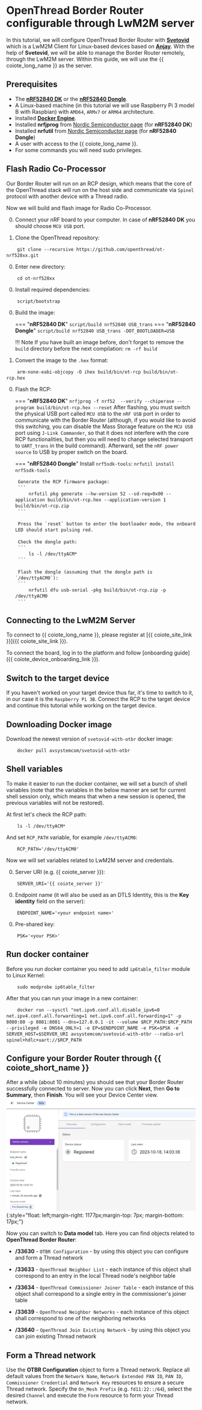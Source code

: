# OpenThread Border Router configurable through LwM2M server

In this tutorial, we will configure OpenThread Border Router with [**Svetovid**](https://github.com/AVSystem/Svetovid-raspberry-client) which is a LwM2M Client for Linux-based devices based on [**Anjay**](https://anjay.io).
With the help of **Svetovid**, we will be able to manage the Border Router remotely, through the LwM2M server. Within this guide, we will use the {{ coiote_long_name }} as the server.

## Prerequisites

- The [**nRF52840 DK**](https://www.nordicsemi.com/Products/Development-hardware/nrf52840-dk) or the [**nRF52840 Dongle**](https://www.nordicsemi.com/Products/Development-hardware/nrf52840-dongle).
- A Linux-based machine (in this tutorial we will use Raspberry Pi 3 model B with Raspbian) with `AMD64`, `ARMv7` or `ARM64` architecture.
- Installed [**Docker Engine**](https://docs.docker.com/engine/install/).
- Installed **nrfjprog** from [Nordic Semiconductor page](https://www.nordicsemi.com/Products/Development-tools/nrf-command-line-tools/download) (for **nRF52840 DK**)
- Installed **nrfutil** from [Nordic Semiconductor page](https://www.nordicsemi.com/Products/Development-tools/nRF-Util) (for **nRF52840 Dongle**)
- A user with access to the {{ coiote_long_name }}.
- For some commands you will need sudo privileges.

## Flash Radio Co-Processor

Our Border Router will run on an RCP design, which means that the core of the OpenThread stack will run on the host side and communicate via `Spinel` protocol with another device with a Thread radio.

Now we will build and flash image for Radio Co-Processor.

0. Connect your nRF board to your computer. In case of **nRF52840 DK** you should choose `MCU USB` port.

0. Clone the OpenThread repository:
```
    git clone --recursive https://github.com/openthread/ot-nrf528xx.git
```

0. Enter new directory:
```
    cd ot-nrf528xx
```

0. Install required dependencies:
```
    script/bootstrap
```

0. Build the image:

    === "**nRF52840 DK**"
        ```
            script/build nrf52840 USB_trans
        ```
    === "**nRF52840 Dongle**"
        ```
            script/build nrf52840 USB_trans -DOT_BOOTLOADER=USB
        ```

    !!! Note
        If you have built an image before, don't forget to remove the `build` directory before the next compilation:
        ```
            rm -rf build
        ```

0. Convert the image to the `.hex` format:
```
    arm-none-eabi-objcopy -O ihex build/bin/ot-rcp build/bin/ot-rcp.hex
```

0. Flash the RCP:

    === "**nRF52840 DK**"
        ```
            nrfjprog -f nrf52  --verify --chiperase --program build/bin/ot-rcp.hex --reset
        ```
        After flashing, you must switch the physical USB port called `MCU USB` to the `nRF USB` port in order to communicate with the Border Router (although, if you would like to avoid this switching, you can disable the Mass Storage feature on the `MCU USB` port using `J-Link Commander`, so that it does not interfere with the core RCP functionalities, but then you will need to change selected transport to `UART_trans` in the build command). Afterward, set the `nRF power source` to USB by proper switch on the board.

    === "**nRF52840 Dongle**"
        Install `nrf5sdk-tools`:
        ```
            nrfutil install nrf5sdk-tools
        ```

        Generate the RCP firmware package:
        ```
            nrfutil pkg generate --hw-version 52 --sd-req=0x00 --application build/bin/ot-rcp.hex --application-version 1 build/bin/ot-rcp.zip
        ```

        Press the `reset` button to enter the bootloader mode, the onboard LED should start pulsing red.

        Check the dongle path:
        ```
            ls -l /dev/ttyACM*
        ```

        Flash the dongle (assuming that the dongle path is `/dev/ttyACM0`):
        ```
            nrfutil dfu usb-serial -pkg build/bin/ot-rcp.zip -p /dev/ttyACM0
        ```

## Connecting to the LwM2M Server

To connect to {{ coiote_long_name }}, please register at [{{ coiote_site_link }}]({{ coiote_site_link }}).

To connect the board, log in to the platform and follow [onboarding guide]({{ coiote_device_onboarding_link }}).

## Switch to the target device

If you haven't worked on your target device thus far, it's time to switch to it, in our case it is the `Raspberry Pi 3B`. Connect the RCP to the target device and continue this tutorial while working on the target device.

## Downloading Docker image

Download the newest version of `svetovid-with-otbr` docker image:
```
    docker pull avsystemcom/svetovid-with-otbr
```

## Shell variables

To make it easier to run the docker container, we will set a bunch of shell variables (note that the variables in the below manner are set for current shell session only, which means that when a new session is opened, the previous variables will not be restored).

At first let's check the RCP path:
```
    ls -l /dev/ttyACM*
```

And set `RCP_PATH` variable, for example `/dev/ttyACM0`:
```
    RCP_PATH='/dev/ttyACM0'
```

Now we will set variables related to LwM2M server and credentials.

0. Server URI (e.g. {{ coiote_server }}):
```
    SERVER_URI='{{ coiote_server }}'
```

0. Endpoint name (it will also be used as an DTLS Identity, this is the **Key identity** field on the server):
```
    ENDPOINT_NAME='<your endpoint name>'
```

0. Pre-shared key:
```
    PSK='<your PSK>'
```

## Run docker container

Before you run docker container you need to add `ip6table_filter` module to Linux Kernel:
```
    sudo modprobe ip6table_filter
```

After that you can run your image in a new container:
```
    docker run --sysctl "net.ipv6.conf.all.disable_ipv6=0 net.ipv4.conf.all.forwarding=1 net.ipv6.conf.all.forwarding=1" -p 8080:80 -p 8081:8081 --dns=127.0.0.1 -it --volume $RCP_PATH:$RCP_PATH --privileged -e DNS64_ONLY=1 -e EP=$ENDPOINT_NAME -e PSK=$PSK -e SERVER_HOST=$SERVER_URI avsystemcom/svetovid-with-otbr --radio-url spinel+hdlc+uart://$RCP_PATH
```

## Configure your Border Router through {{ coiote_short_name }}

After a while (about 10 minutes) you should see that your Border Router successfully connected to server. Now you can click **Next**, then **Go to Summary**, then **Finish**. You will see your Device Center view.
![Registered device](images/registered_device.png "Registered device"){:style="float: left;margin-right: 1177px;margin-top: 7px; margin-bottom: 17px;"}

Now you can switch to **Data model** tab. Here you can find objects related to **OpenThread Border Router**:

* **/33630** - `OTBR Configuration` - by using this object you can configure and form a Thread network

* **/33633** - `OpenThread Neighbor List` - each instance of this object shall correspond to an entry in the local Thread node's neighbor table

* **/33634** - `OpenThread Commissioner Joiner Table` - each instance of this object shall correspond to a single entry in the commissioner's joiner table

* **/33639** - `OpenThread Neighbor Networks` - each instance of this object shall correspond to one of the neighboring networks

* **/33640** - `OpenThread Join Existing Network` - by using this object you can join existing Thread network

## Form a Thread network

Use the **OTBR Configuration** object to form a Thread network. Replace all default values from the `Network Name`, `Network Extended PAN ID`, `PAN ID`, `Commissioner Credential` and `Network Key` resources to ensure a secure Thread network. Specify the `On_Mesh Prefix` (e.g. `fd11:22::/64`), select the desired `Channel` and execute the `Form` resource to form your Thread network.
